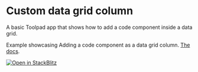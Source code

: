 # Custom data grid column

<p class="description">A basic Toolpad app that shows how to add a code component inside a data grid.</p>

Example showcasing Adding a code component as a data grid column. [The docs](https://mui.com/toolpad/building-ui/data-grid-component/#configuring-columns).

[![Open in StackBlitz](https://developer.stackblitz.com/img/open_in_stackblitz.svg)](https://stackblitz.com/fork/github/mui/mui-toolpad/tree/master/examples/custom-datagrid-column)
